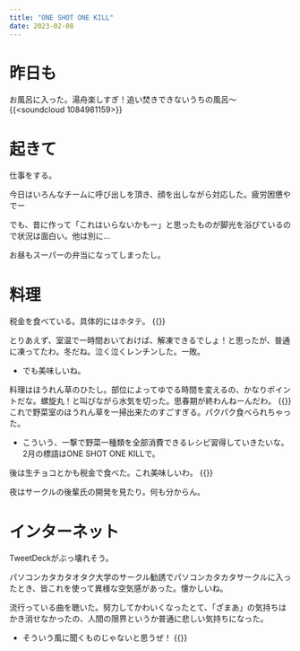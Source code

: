 ```yaml
---
title: "ONE SHOT ONE KILL"
date: 2023-02-08
---
```


# 昨日も
お風呂に入った。湯舟楽しすぎ！追い焚きできないうちの風呂～
{{<soundcloud 1084981159>}}

# 起きて
仕事をする。

今日はいろんなチームに呼び出しを頂き、顔を出しながら対応した。疲労困憊やでー

でも、昔に作って「これはいらないかもー」と思ったものが脚光を浴びているので状況は面白い。他は別に...

お昼もスーパーの弁当になってしまったし。
# 料理
税金を食べている。具体的にはホタテ。
{{<tweet user="dango_bot" id="1622909870772203525">}}

とりあえず、室温で一時間おいておけば、解凍できるでしょ！と思ったが、普通に凍ってたわ。冬だね。泣く泣くレンチンした。一敗。
- でも美味しいね。


料理はほうれん草のひたし。部位によってゆでる時間を変えるの、かなりポイントだな。螺旋丸！と叫びながら水気を切った。思春期が終わんねーんだわ。
{{<tweet user="dango_bot" id="1622934177183322113">}}
これで野菜室のほうれん草を一掃出来たのすごすぎる。パクパク食べられちゃった。
- こういう、一撃で野菜一種類を全部消費できるレシピ習得していきたいな。2月の標語はONE SHOT ONE KILLで。


後は生チョコとかも税金で食べた。これ美味しいわ。
{{<tweet user="dango_bot" id="1622968423184752640">}}

夜はサークルの後輩氏の開発を見たり。何も分からん。


# インターネット
TweetDeckがぶっ壊れそう。

パソコンカタカタオタク大学のサークル勧誘でパソコンカタカタサークルに入ったとき、皆これを使って異様な空気感があった。懐かしいね。


流行っている曲を聴いた。努力してかわいくなったとて、「ざまあ」の気持ちはかき消せなかったの、人間の限界というか普通に悲しい気持ちになった。
- そういう風に聞くものじゃないと思うぜ！
{{<youtube K4xLi8IF1FM>}}